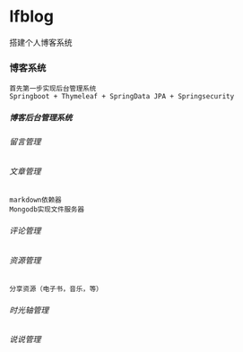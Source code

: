 # lfblog
搭建个人博客系统

### 博客系统

    首先第一步实现后台管理系统
	Springboot + Thymeleaf + SpringData JPA + Springsecurity
##### 博客后台管理系统

######  留言管理
    
###### 文章管理
    markdown依赖器
    Mongodb实现文件服务器
######  评论管理
    
###### 资源管理
	分享资源（电子书，音乐，等）
	
######  时光轴管理

###### 说说管理
